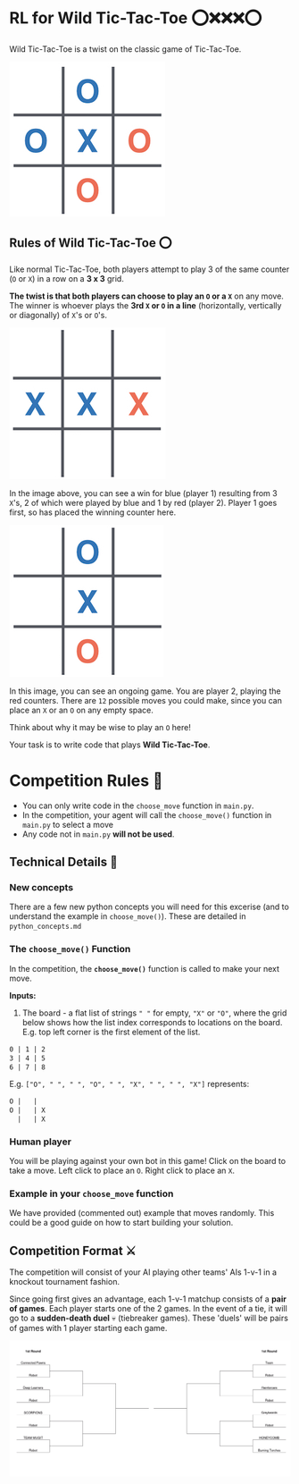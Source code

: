 # RL for Wild Tic-Tac-Toe :o::x::x::x::o:

Wild Tic-Tac-Toe is a twist on the classic game of Tic-Tac-Toe.

![Wild Tic-Tac-Toe. Player 1 = blue. Player 2 = red](images/wildttt.jpeg)

## Rules of Wild Tic-Tac-Toe :o:

Like normal Tic-Tac-Toe, both players attempt to play 3 of the same counter (`O` or `X`) in a row on a **3 x 3** grid.

**The twist is that both players can choose to play an `O` or a `X`** on any move. The winner is whoever plays the **3rd `X` or `O` in a line** (horizontally, vertically or diagonally) of `X`'s or `O`'s.

![Wild Tic-Tac-Toe win. Blue has won here (since blue played last & completed the line of 3)](images/wild_ttt_win.jpeg)

In the image above, you can see a win for blue (player 1) resulting from 3 `X`'s, 2 of which were played by blue and 1 by red (player 2). Player 1 goes first, so has placed the winning counter here.

![Wild Tic-Tac-Toe game in progress. Red to play next.](images/wild_ttt_ongoing.jpeg)

In this image, you can see an ongoing game. You are player 2, playing the red counters. There are `12` possible moves you could make, since you can place an `X` or an `O` on any empty space.

Think about why it may be wise to play an `O` here!

Your task is to write code that plays **Wild Tic-Tac-Toe**.

# Competition Rules :scroll:

-   You can only write code in the `choose_move` function in `main.py`.
   - In the competition, your agent will call the `choose_move()` function in `main.py` to select a move
   - Any code not in `main.py` **will not be used**.


## Technical Details :hammer:

### New concepts

There are a few new python concepts you will need for this excerise (and to understand the example in `choose_move()`). These are detailed in `python_concepts.md`

### The **`choose_move()`** Function

In the competition, the **`choose_move()`** function is called to make your next move.

**Inputs:**

1. The board - a flat list of strings `" "` for empty, `"X"` or `"O"`, where the grid below shows how the list index corresponds to locations on the board. E.g. top left corner is the first element of the list.

```
0 | 1 | 2
3 | 4 | 5
6 | 7 | 8
```

E.g. `["O", " ", " ", "O", " ", "X", " ", " ", "X"]` represents:

```
O |   |
O |   | X
  |   | X
```

### Human player

You will be playing against your own bot in this game! Click on the board to take a move. Left click to place an `O`. Right click to place an `X`.

### Example in your `choose_move` function

We have provided (commented out) example that moves randomly. This could be a good guide on how to start building your solution.


## Competition Format :crossed_swords:

The competition will consist of your AI playing other teams' AIs 1-v-1 in a knockout tournament fashion.

Since going first gives an advantage, each 1-v-1 matchup consists of a **pair of games**. Each player starts one of the 2 games. In the event of a tie, it will go to a **sudden-death duel** :skull: (tiebreaker games). These 'duels' will be pairs of games with 1 player starting each game.


![Example knockout tournament tree](./images/tournament_tree.png)